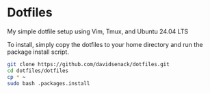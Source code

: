 # Dotfiles

My simple dotfile setup using Vim, Tmux, and Ubuntu 24.04 LTS

To install, simply copy the dotfiles to your home directory and run
the package install script.

```bash
git clone https://github.com/davidsenack/dotfiles.git
cd dotfiles/dotfiles
cp * ~
sudo bash .packages.install
```
